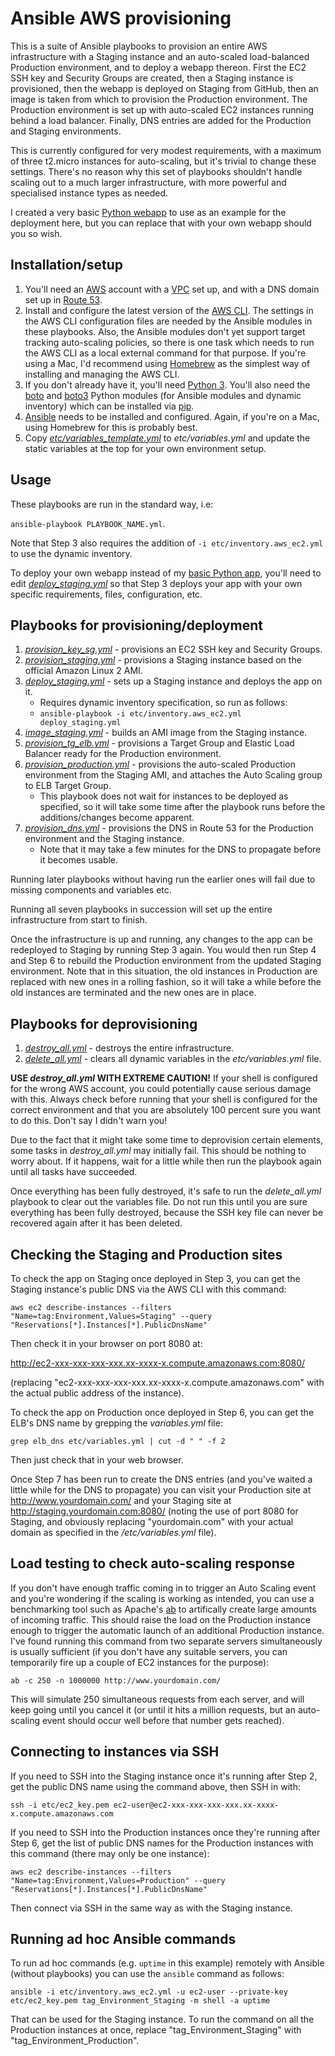 # Ansible AWS provisioning

This is a suite of Ansible playbooks to provision an entire AWS infrastructure with a Staging instance and an auto-scaled load-balanced Production environment, and to deploy a webapp thereon. First the EC2 SSH key and Security Groups are created, then a Staging instance is provisioned, then the webapp is deployed on Staging from GitHub, then an image is taken from which to provision the Production environment. The Production environment is set up with auto-scaled EC2 instances running behind a load balancer. Finally, DNS entries are added for the Production and Staging environments.

This is currently configured for very modest requirements, with a maximum of three t2.micro instances for auto-scaling, but it's trivial to change these settings. There's no reason why this set of playbooks shouldn't handle scaling out to a much larger infrastructure, with more powerful and specialised instance types as needed.

I created a very basic [Python webapp](https://github.com/mattbrock/simple_webapp) to use as an example for the deployment here, but you can replace that with your own webapp should you so wish.

## Installation/setup

1. You'll need an [AWS](https://aws.amazon.com/) account with a [VPC](https://aws.amazon.com/vpc/) set up, and with a DNS domain set up in [Route 53](https://aws.amazon.com/route53/).
1. Install and configure the latest version of the [AWS CLI](https://aws.amazon.com/cli/). The settings in the AWS CLI configuration files are needed by the Ansible modules in these playbooks. Also, the Ansible modules don't yet support target tracking auto-scaling policies, so there is one task which needs to run the AWS CLI as a local external command for that purpose. If you're using a Mac, I'd recommend using [Homebrew](https://brew.sh/) as the simplest way of installing and managing the AWS CLI.
1. If you don't already have it, you'll need [Python 3](https://www.python.org/). You'll also need the [boto](https://pypi.org/project/boto/) and [boto3](https://pypi.org/project/boto3/) Python modules (for Ansible modules and dynamic inventory) which can be installed via [pip](https://pypi.org/project/pip/).
1. [Ansible](https://www.ansible.com/) needs to be installed and configured. Again, if you're on a Mac, using Homebrew for this is probably best.
1. Copy _[etc/variables\_template.yml](etc/variables_template.yml)_ to _etc/variables.yml_ and update the static variables at the top for your own environment setup.

## Usage

These playbooks are run in the standard way, i.e: 

`ansible-playbook PLAYBOOK_NAME.yml`. 

Note that Step 3 also requires the addition of `-i etc/inventory.aws_ec2.yml` to use the dynamic inventory.

To deploy your own webapp instead of my [basic Python app](https://github.com/mattbrock/simple_webapp), you'll need to edit _[deploy\_staging.yml](deploy\_staging.yml)_ so that Step 3 deploys your app with your own specific requirements, files, configuration, etc.

## Playbooks for provisioning/deployment

1. _[provision\_key\_sg.yml](provision\_key\_sg.yml)_ - provisions an EC2 SSH key and Security Groups.
1. _[provision\_staging.yml](provision\_staging.yml)_ - provisions a Staging instance based on the official Amazon Linux 2 AMI.
1. _[deploy\_staging.yml](deploy\_staging.yml)_ - sets up a Staging instance and deploys the app on it. 
    * Requires dynamic inventory specification, so run as follows: 
    * `ansible-playbook -i etc/inventory.aws_ec2.yml deploy_staging.yml`
1. _[image\_staging.yml](image\_staging.yml)_ - builds an AMI image from the Staging instance.
1. _[provision\_tg\_elb.yml](provision\_tg\_elb.yml)_ - provisions a Target Group and Elastic Load Balancer ready for the Production environment.
1. _[provision\_production.yml](provision\_production.yml)_ - provisions the auto-scaled Production environment from the Staging AMI, and attaches the Auto Scaling group to ELB Target Group.
    * This playbook does not wait for instances to be deployed as specified, so it will take some time after the playbook runs before the additions/changes become apparent.
1. _[provision\_dns.yml](provision\_dns.yml)_ - provisions the DNS in Route 53 for the Production environment and the Staging instance.
    * Note that it may take a few minutes for the DNS to propagate before it becomes usable.

Running later playbooks without having run the earlier ones will fail due to missing components and variables etc. 

Running all seven playbooks in succession will set up the entire infrastructure from start to finish.

Once the infrastructure is up and running, any changes to the app can be redeployed to Staging by running Step 3 again. You would then run Step 4 and Step 6 to rebuild the Production environment from the updated Staging environment. Note that in this situation, the old instances in Production are replaced with new ones in a rolling fashion, so it will take a while before the old instances are terminated and the new ones are in place.

## Playbooks for deprovisioning

1. _[destroy\_all.yml](destroy\_all.yml)_ - destroys the entire infrastructure. 
1. _[delete\_all.yml](delete\_all.yml)_ - clears all dynamic variables in the _etc/variables.yml_ file.

**USE _destroy\_all.yml_ WITH EXTREME CAUTION!** If your shell is configured for the wrong AWS account, you could potentially cause serious damage with this. Always check before running that your shell is configured for the correct environment and that you are absolutely 100 percent sure you want to do this. Don't say I didn't warn you!

Due to the fact that it might take some time to deprovision certain elements, some tasks in _destroy\_all.yml_ may initially fail. This should be nothing to worry about. If it happens, wait for a little while then run the playbook again until all tasks have succeeded.

Once everything has been fully destroyed, it's safe to run the _delete\_all.yml_ playbook to clear out the variables file. Do not run this until you are sure everything has been fully destroyed, because the SSH key file can never be recovered again after it has been deleted.

## Checking the Staging and Production sites

To check the app on Staging once deployed in Step 3, you can get the Staging instance's public DNS via the AWS CLI with this command:

`aws ec2 describe-instances --filters "Name=tag:Environment,Values=Staging" --query "Reservations[*].Instances[*].PublicDnsName"`

Then check it in your browser on port 8080 at:

http://ec2-xxx-xxx-xxx-xxx.xx-xxxx-x.compute.amazonaws.com:8080/ 

(replacing "ec2-xxx-xxx-xxx-xxx.xx-xxxx-x.compute.amazonaws.com" with the actual public address of the instance).

To check the app on Production once deployed in Step 6, you can get the ELB's DNS name by grepping the _variables.yml_ file:

`grep elb_dns etc/variables.yml | cut -d " " -f 2`

Then just check that in your web browser.

Once Step 7 has been run to create the DNS entries (and you've waited a little while for the DNS to propagate) you can visit your Production site at http://www.yourdomain.com/ and your Staging site at http://staging.yourdomain.com:8080/ (noting the use of port 8080 for Staging, and obviously replacing "yourdomain.com" with your actual domain as specified in the _/etc/variables.yml_ file).

## Load testing to check auto-scaling response

If you don't have enough traffic coming in to trigger an Auto Scaling event and you're wondering if the scaling is working as intended, you can use a benchmarking tool such as Apache's [ab](https://httpd.apache.org/docs/current/programs/ab.html) to artifically create large amounts of incoming traffic. This should raise the load on the Production instance enough to trigger the automatic launch of an additional Production instance. I've found running this command from two separate servers simultaneously is usually sufficient (if you don't have any suitable servers, you can temporarily fire up a couple of EC2 instances for the purpose):

`ab -c 250 -n 1000000 http://www.yourdomain.com/`

This will simulate 250 simultaneous requests from each server, and will keep going until you cancel it (or until it hits a million requests, but an auto-scaling event should occur well before that number gets reached).

## Connecting to instances via SSH

If you need to SSH into the Staging instance once it's running after Step 2, get the public DNS name using the command above, then SSH in with:

`ssh -i etc/ec2_key.pem ec2-user@ec2-xxx-xxx-xxx-xxx.xx-xxxx-x.compute.amazonaws.com`

If you need to SSH into the Production instances once they're running after Step 6, get the list of public DNS names for the Production instances with this command (there may only be one instance):

`aws ec2 describe-instances --filters "Name=tag:Environment,Values=Production" --query "Reservations[*].Instances[*].PublicDnsName"`

Then connect via SSH in the same way as with the Staging instance.

## Running ad hoc Ansible commands

To run ad hoc commands (e.g. `uptime` in this example) remotely with Ansible (without playbooks) you can use the `ansible` command as follows:

`ansible -i etc/inventory.aws_ec2.yml -u ec2-user --private-key etc/ec2_key.pem tag_Environment_Staging -m shell -a uptime`

That can be used for the Staging instance. To run the command on all the Production instances at once, replace "tag_Environment_Staging" with "tag_Environment_Production".
